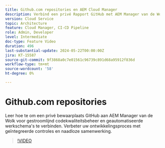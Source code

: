 ```yaml
---
title: Github.com repositories en AEM Cloud Manager
description: Verbind een privé Rapport GitHub met AEM Manager van de Wolk om de controles van de codekwaliteit te stroomlijnen, werkschema's te automatiseren, en ontwikkelingsefficiency te verbeteren.
version: Cloud Service
topic: Architecture
feature: Cloud Manager, CI-CD Pipeline
role: Admin, Developer
level: Intermediate
doc-type: Feature Video
duration: 496
last-substantial-update: 2024-05-22T00:00:00Z
jira: KT-15587
source-git-commit: 9f3868a0c7e01561c96739c891d68a95912f836d
workflow-type: tm+mt
source-wordcount: '58'
ht-degree: 0%

---
```



# Github.com repositories

Leer hoe te om een privé bewaarplaats GitHub aan AEM Manager van de Wolk voor gestroomlijnd codekwaliteitsbeheer en geautomatiseerde werkschema&#39;s te verbinden. Verbeter uw ontwikkelingsproces met geïntegreerde controles en naadloze samenwerking.

>[!VIDEO](https://video.tv.adobe.com/v/3429302/?learn=on)
